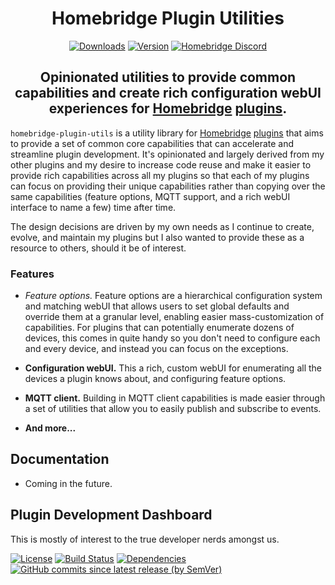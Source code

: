 <SPAN ALIGN="CENTER" STYLE="text-align:center">
<DIV ALIGN="CENTER" STYLE="text-align:center">

# Homebridge Plugin Utilities
[![Downloads](https://img.shields.io/npm/dt/homebridge-plugin-utils?color=%23491F59&logo=icloud&logoColor=%23FFFFFF&style=for-the-badge)](https://www.npmjs.com/package/homebridge-plugin-utils)
[![Version](https://img.shields.io/npm/v/homebridge-plugin-utils?color=%23491F59&label=Latest%20Version&logo=homebridge&logoColor=%23FFFFFF&style=for-the-badge)](https://www.npmjs.com/package/homebridge-plugin-utils)
[![Homebridge Discord](https://img.shields.io/discord/432663330281226270?color=%23491F59&label=Discord&logo=discord&logoColor=%23FFFFFF&style=for-the-badge)](https://discord.gg/QXqfHEW)

## Opinionated utilities to provide common capabilities and create rich configuration webUI experiences for [Homebridge](https://homebridge.io) [plugins](https://developers.homebridge.io).
</DIV>
</SPAN>

`homebridge-plugin-utils` is a utility library for [Homebridge](https://homebridge.io) [plugins](https://developers.homebridge.io) that aims to provide a set of common core capabilities that can accelerate and streamline plugin development. It's opinionated and largely derived from my other plugins and my desire to increase code reuse and make it easier to provide rich capabilities across all my plugins so that each of my plugins can focus on providing their unique capabilities rather than copying over the same capabilities (feature options, MQTT support, and a rich webUI interface to name a few) time after time.

The design decisions are driven by my own needs as I continue to create, evolve, and maintain my plugins but I also wanted to provide these as a resource to others, should it be of interest.

### Features

- **Feature options*.* Feature options are a hierarchical configuration system and matching webUI that allows users to set global defaults and override them at a granular level, enabling easier mass-customization of capabilities. For plugins that can potentially enumerate dozens of devices, this comes in quite handy so you don't need to configure each and every device, and instead you can focus on the exceptions.

- **Configuration webUI.** This a rich, custom webUI for enumerating all the devices a plugin knows about, and configuring feature options.

- **MQTT client.** Building in MQTT client capabilities is made easier through a set of utilities that allow you to easily publish and subscribe to events.

- **And more...**

## Documentation
* Coming in the future.

## Plugin Development Dashboard
This is mostly of interest to the true developer nerds amongst us.

[![License](https://img.shields.io/npm/l/homebridge-plugin-utils?color=%23491F59&logo=open%20source%20initiative&logoColor=%23FFFFFF&style=for-the-badge)](https://github.com/hjdhjd/homebridge-plugin-utils/blob/main/LICENSE.md)
[![Build Status](https://img.shields.io/github/actions/workflow/status/hjdhjd/homebridge-plugin-utils/ci.yml?branch=main&color=%23491F59&logo=github-actions&logoColor=%23FFFFFF&style=for-the-badge)](https://github.com/hjdhjd/homebridge-plugin-utils/actions?query=workflow%3A%22Continuous+Integration%22)
[![Dependencies](https://img.shields.io/librariesio/release/npm/homebridge-plugin-utils?color=%23491F59&logo=dependabot&style=for-the-badge)](https://libraries.io/npm/homebridge-plugin-utils)
[![GitHub commits since latest release (by SemVer)](https://img.shields.io/github/commits-since/hjdhjd/homebridge-plugin-utils/latest?color=%23491F59&logo=github&sort=semver&style=for-the-badge)](https://github.com/hjdhjd/homebridge-plugin-utils/commits/main)
